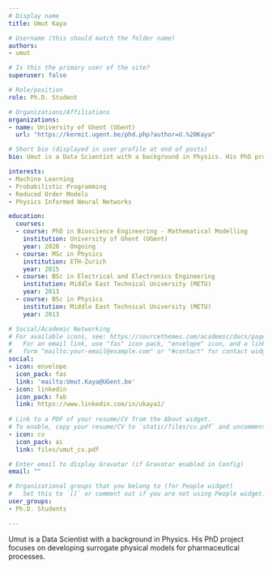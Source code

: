 ```yaml
---
# Display name
title: Umut Kaya

# Username (this should match the folder name)
authors:
- umut

# Is this the primary user of the site?
superuser: false

# Role/position
role: Ph.D. Student

# Organizations/Affiliations
organizations:
- name: University of Ghent (UGent)
  url: "https://kermit.ugent.be/phd.php?author=U.%20Kaya"

# Short bio (displayed in user profile at end of posts)
bio: Umut is a Data Scientist with a background in Physics. His PhD project focuses on developing surrogate physical models for pharmaceutical processes.

interests:
- Machine Learning
- Probabilistic Programming
- Reduced Order Models
- Physics Informed Neural Networks

education:
  courses:
  - course: PhD in Bioscience Engineering - Mathematical Modelling
    institution: University of Ghent (UGent)
    year: 2020 - Ongoing
  - course: MSc in Physics
    institution: ETH-Zurich
    year: 2015
  - course: BSc in Electrical and Electronics Engineering
    institution: Middle East Technical University (METU)
    year: 2013
  - course: BSc in Physics
    institution: Middle East Technical University (METU)
    year: 2013

# Social/Academic Networking
# For available icons, see: https://sourcethemes.com/academic/docs/page-builder/#icons
#   For an email link, use "fas" icon pack, "envelope" icon, and a link in the
#   form "mailto:your-email@example.com" or "#contact" for contact widget.
social:
- icon: envelope
  icon_pack: fas
  link: 'mailto:Umut.Kaya@UGent.be'
- icon: linkedin
  icon_pack: fab
  link: https://www.linkedin.com/in/ukaya1/
  
# Link to a PDF of your resume/CV from the About widget.
# To enable, copy your resume/CV to `static/files/cv.pdf` and uncomment the lines below.
- icon: cv
  icon_pack: ai
  link: files/umut_cv.pdf

# Enter email to display Gravatar (if Gravatar enabled in Config)
email: ""

# Organizational groups that you belong to (for People widget)
#   Set this to `[]` or comment out if you are not using People widget.
user_groups:
- Ph.D. Students

---
```


Umut is a Data Scientist with a background in Physics. His PhD project focuses on developing surrogate physical models for pharmaceutical processes.